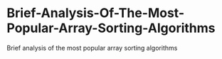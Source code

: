 # Brief-Analysis-Of-The-Most-Popular-Array-Sorting-Algorithms
Brief analysis of the most popular array sorting algorithms
